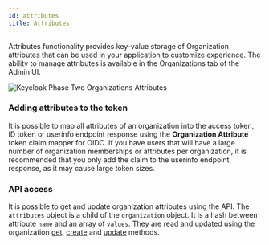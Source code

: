 ```yaml
---
id: attributes
title: Attributes
---
```


Attributes functionality provides key-value storage of Organization attributes that can be used in your application to customize experience. The ability to manage attributes is available in the Organizations tab of the Admin UI.

![Keycloak Phase Two Organizations Attributes](/docs/organizations-attributes-edit.png)

### Adding attributes to the token

It is possible to map all attributes of an organization into the access token, ID token or userinfo endpoint response using the **Organization Attribute** token claim mapper for OIDC. If you have users that will have a large number of organization memberships or attributes per organization, it is recommended that you only add the claim to the userinfo endpoint response, as it may cause large token sizes.

### API access

It is possible to get and update organization attributes using the API. The `attributes` object is a child of the `organization` object. It is a hash between attribute `name` and an array of `values`. They are read and updated using the organization [get](/api/get-organization-by-id), [create](/api/create-organization) and [update](/api/update-organization) methods.
